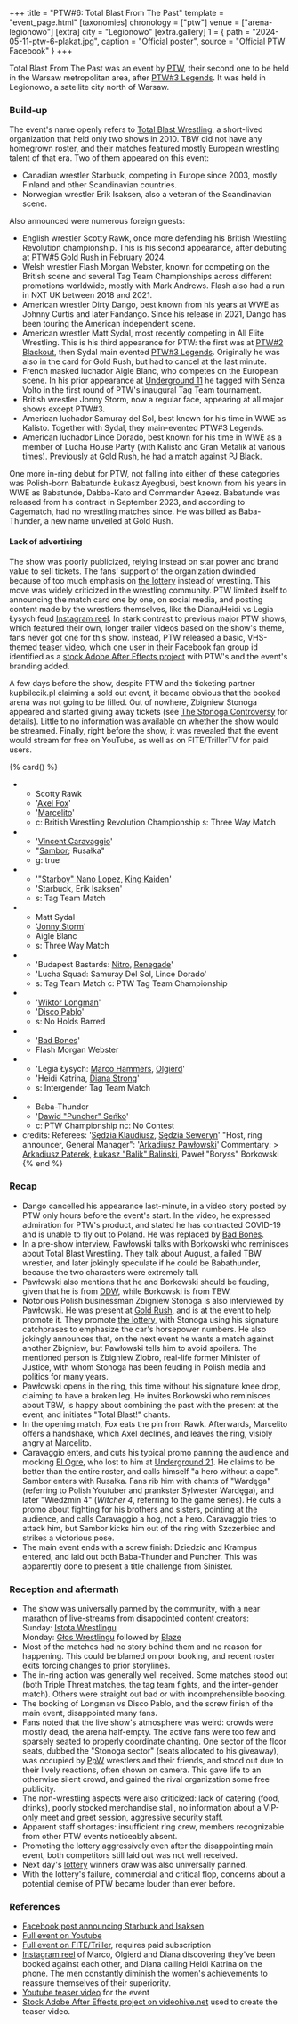 +++
title = "PTW#6: Total Blast From The Past"
template = "event_page.html"
[taxonomies]
chronology = ["ptw"]
venue = ["arena-legionowo"]
[extra]
city = "Legionowo"
[extra.gallery]
1 = { path = "2024-05-11-ptw-6-plakat.jpg", caption = "Official poster", source = "Official PTW Facebook" }
+++

Total Blast From The Past was an event by [PTW](@/o/ptw.md), their second one to be held in the Warsaw metropolitan area, after [PTW#3 Legends](@/e/ptw/2022-11-26-ptw-3-legends.md). It was held in Legionowo, a satellite city north of Warsaw.

### Build-up

The event's name openly refers to [Total Blast Wrestling](@/o/tbw.md), a short-lived organization that held only two shows in 2010. TBW did not have any homegrown roster, and their matches featured mostly European wrestling talent of that era. Two of them appeared on this event:

* Canadian wrestler Starbuck, competing in Europe since 2003, mostly Finland and other Scandinavian countries.
* Norwegian wrestler Erik Isaksen, also a veteran of the Scandinavian scene.

Also announced were numerous foreign guests:

* English wrestler Scotty Rawk, once more defending his British Wrestling Revolution championship. This is his second appearance, after debuting at [PTW#5 Gold Rush](@/e/ptw/2024-02-03-ptw-5-gold-rush.md) in February 2024.
* Welsh wrestler Flash Morgan Webster, known for competing on the British scene and several  Tag Team Championships across different promotions worldwide, mostly with Mark Andrews. Flash also had a run in NXT UK between 2018 and 2021.
* American wrestler Dirty Dango, best known from his years at WWE as Johnny Curtis and later Fandango. Since his release in 2021, Dango has been touring the American independent scene.
* American wrestler Matt Sydal, most recently competing in All Elite Wrestling. This is his third appearance for PTW: the first was at [PTW#2 Blackout](@/e/ptw/2022-02-19-ptw-2-blackout.md), then Sydal main evented [PTW#3 Legends](@/e/ptw/2022-11-26-ptw-3-legends.md). Originally he was also in the card for Gold Rush, but had to cancel at the last minute.
* French masked luchador Aigle Blanc, who competes on the European scene. In his prior appearance at [Underground 11](@/e/ptw/2023-01-29-ptw-underground-11.md) he tagged with Senza Volto in the first round of PTW's inaugural Tag Team tournament.
* British wrestler Jonny Storm, now a regular face, appearing at all major shows except PTW#3.
* American luchador Samuray del Sol, best known for his time in WWE as Kalisto. Together with Sydal, they main-evented PTW#3 Legends.
* American luchador Lince Dorado, best known for his time in WWE as a member of Lucha House Party (with Kalisto and Gran Metalik at various times). Previously at Gold Rush, he had a match against PJ Black.

One more in-ring debut for PTW, not falling into either of these categories was Polish-born Babatunde Łukasz Ayegbusi, best known from his years in WWE as Babatunde, Dabba-Kato and Commander Azeez. Babatunde was released from his contract in September 2023, and according to Cagematch, had no wrestling matches since. He was billed as Baba-Thunder, a new name unveiled at Gold Rush.

#### Lack of advertising

The show was poorly publicized, relying instead on star power and brand value to sell tickets. The fans' support of the organization dwindled because of too much emphasis on [the lottery](@/o/ptw.md#the-lottery) instead of wrestling. This move was widely criticized in the wrestling community. PTW limited itself to announcing the match card one by one, on social media, and posting content made by the wrestlers themselves, like the Diana/Heidi vs Legia Łysych feud [Instagram reel][legia-vs-diana-heidi].
In stark contrast to previous major PTW shows, which featured their own, longer trailer videos based on the show's theme, fans never got one for this show. Instead, PTW released a basic, VHS-themed [teaser video][stock-teaser-video], which one user in their Facebook fan group id identified as a [stock Adobe After Effects project][stock-videohive] with PTW's and the event's branding added.

A few days before the show, despite PTW and the ticketing partner kupbilecik.pl claiming a sold out event, it became obvious that the booked arena was not going to be filled.
Out of nowhere, Zbigniew Stonoga appeared and started giving away tickets (see [The Stonoga Controversy](@/a/ptw-crisis.md#the-stonoga-controversy) for details).
Little to no information was available on whether the show would be streamed. Finally, right before the show, it was revealed that the event would stream for free on YouTube, as well as on FITE/TrillerTV for paid users.

{% card() %}
- - Scotty Rawk
  - '[Axel Fox](@/w/axel-fox.md)'
  - '[Marcelito](@/w/marcelito.md)'
  - c: British Wrestling Revolution Championship
    s: Three Way Match
- - '[Vincent Caravaggio](@/w/vincent-caravaggio.md)'
  - "[Sambor](@/w/sambor.md); Rusałka"
  - g: true
- - '["Starboy" Nano Lopez](@/w/nano-lopez.md), [King Kaiden](@/w/king-kaiden.md)'
  - 'Starbuck, Erik Isaksen'
  - s: Tag Team Match
- - Matt Sydal
  - '[Jonny Storm](@/w/jonny-storm.md)'
  - Aigle Blanc
  - s: Three Way Match
- - 'Budapest Bastards: [Nitro](@/w/nitro.md), [Renegade](@/w/renegade.md)'
  - 'Lucha Squad: Samuray Del Sol, Lince Dorado'
  - s: Tag Team Match
    c: PTW Tag Team Championship
- - '[Wiktor Longman](@/w/wiktor-longman.md)'
  - '[Disco Pablo](@/w/disco-pablo.md)'
  - s: No Holds Barred
- - '[Bad Bones](@/w/bad-bones.md)'
  - Flash Morgan Webster
- - 'Legia Łysych: [Marco Hammers](@/w/marco-hammers.md), [Olgierd](@/w/olgierd.md)'
  - 'Heidi Katrina, [Diana Strong](@/w/diana-strong.md)'
  - s: Intergender Tag Team Match
- - Baba-Thunder
  - '[Dawid "Puncher" Seńko](@/w/puncher.md)'
  - c: PTW Championship
    nc: No Contest
- credits:
    Referees: '[Sędzia Klaudiusz](@/w/sedzia-klaudiusz.md), [Sędzia Seweryn](@/w/sedzia-seweryn.md)'
    "Host, ring announcer, General Manager": '[Arkadiusz Pawłowski](@/w/pan-pawlowski.md)'
    Commentary: >
      [Arkadiusz Paterek](@/w/arek-paterek.md),
      [Łukasz "Balik" Baliński](@/w/lukasz-balinski.md),
      Paweł "Boryss" Borkowski
{% end %}


### Recap

* Dango cancelled his appearance last-minute, in a video story posted by PTW only hours before the event's start. In the video, he expressed admiration for PTW's product, and stated he has contracted COVID-19 and is unable to fly out to Poland. He was replaced by [Bad Bones](@/w/bad-bones.md).
* In a pre-show interview, Pawłowski talks with Borkowski who reminisces about Total Blast Wrestling. They talk about August, a failed TBW wrestler, and later jokingly speculate if he could be Babathunder, because the two characters were extremely tall.
* Pawłowski also mentions that he and Borkowski should be feuding, given that he is from [DDW](@/o/ddw.md), while Borkowski is from TBW.
* Notorious Polish businessman Zbigniew Stonoga is also interviewed by Pawłowski. He was present at [Gold Rush](@/e/ptw/2024-02-03-ptw-5-gold-rush.md), and is at the event to help promote it.
  They promote [the lottery](@/o/ptw.md#the-lottery), with Stonoga using his signature catchprases to emphasize the car's horsepower numbers. He also jokingly announces that, on the next event he wants a match against another Zbigniew, but Pawłowski tells him to avoid spoilers.
  The mentioned person is Zbigniew Ziobro, real-life former Minister of Justice, with whom Stonoga has been feuding in Polish media and politics for many years.
* Pawłowski opens in the ring, this time without his signature knee drop, claiming to have a broken leg.
  He invites Borkowski who reminisces about TBW, is happy about combining the past with the present at the event, and initiates "Total Blast!" chants.
* In the opening match, Fox eats the pin from Rawk. Afterwards, Marcelito offers a handshake, which Axel declines, and leaves the ring, visibly angry at Marcelito.
* Caravaggio enters, and cuts his typical promo panning the audience and mocking [El Ogre](@/w/el-ogre.md), who lost to him at [Underground 21](@/e/ptw/2024-04-13-ptw-underground-21.md). He claims to be better than the entire roster, and calls himself "a hero without a cape".
  Sambor enters with Rusałka. Fans rib him with chants of "Wardęga" (referring to Polish Youtuber and prankster Sylwester Wardęga), and later "Wiedźmin 4" (_Witcher 4_, referring to the game series). He cuts a promo about fighting for his brothers and sisters, pointing at the audience, and calls Caravaggio a hog, not a hero. Caravaggio tries to attack him, but Sambor kicks him out of the ring with Szczerbiec and strikes a victorious pose.
* The main event ends with a screw finish: Dziedzic and Krampus entered, and laid out both Baba-Thunder and Puncher. This was apparently done to present a title challenge from Sinister.

### Reception and aftermath

* The show was universally panned by the community, with a near marathon of live-streams from disappointed content creators: \
  Sunday: [Istota Wrestlingu](https://www.youtube.com/watch?v=2dXtNWZ2QUg) \
  Monday: [Głos Wrestlingu](https://www.youtube.com/watch?v=YzM2mRommdc) followed by [Blaze](https://www.youtube.com/watch?v=juCA2TmWXLU)
* Most of the matches had no story behind them and no reason for happening. This could be blamed on poor booking, and recent roster exits forcing changes to prior storylines.
* The in-ring action was generally well received. Some matches stood out (both Triple Threat matches, the tag team fights, and the inter-gender match). Others were straight out bad or with incomprehensible booking.
* The booking of Longman vs Disco Pablo, and the screw finish of the main event, disappointed many fans.
* Fans noted that the live show's atmosphere was weird: crowds were mostly dead, the arena half-empty. The active fans were too few and sparsely seated to properly coordinate chanting. One sector of the floor seats, dubbed the "Stonoga sector" (seats allocated to his giveaway), was occupied by [PpW](@/o/ppw.md) wrestlers and their friends, and stood out due to their lively reactions, often shown on camera. This gave life to an otherwise silent crowd, and gained the rival organization some free publicity.
* The non-wrestling aspects were also criticized: lack of catering (food, drinks), poorly stocked merchandise stall, no information about a VIP-only meet and greet session, aggressive security staff.
* Apparent staff shortages: insufficient ring crew, members recognizable from other PTW events noticeably absent.
* Promoting the lottery aggressively even after the disappointing main event, both competitors still laid out was not well received.
* Next day's [lottery](@/o/ptw.md#the-prize-draw) winners draw was also universally panned.
* With the lottery's failure, commercial and critical flop, concerns about a potential demise of PTW became louder than ever before.

### References

* [Facebook post announcing Starbuck and Isaksen](https://www.facebook.com/PrimeTimeWrestlingPL/posts/pfbid0XSHwEuYjQG1dGxLjoEXvnYRaC4wVm7tAYiZ1kT6XLjDZc8eBR4GfZ515pMQNvtFHl)
* [Full event on Youtube](https://www.youtube.com/watch?v=y7kujmfEpMs)
* [Full event on FITE/Triller](https://www.trillertv.com/watch/ptw-total-blast-from-the-past/2pf08/), requires paid subscription
* [Instagram reel][legia-vs-diana-heidi] of Marco, Olgierd and Diana discovering they've been booked against each other, and Diana calling Heidi Katrina on the phone. The men constantly diminish the women's achievements to reassure themselves of their superiority.
* [Youtube teaser video][stock-teaser-video] for the event
* [Stock Adobe After Effects project on videohive.net][stock-videohive] used to create the teaser video.


[legia-vs-diana-heidi]: https://www.instagram.com/reel/C6sqouYMgzM/
[stock-teaser-video]: https://www.youtube.com/watch?v=tXoynFl_f1g
[stock-videohive]: https://videohive.net/item/2df-vhs-pack/36461819
